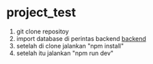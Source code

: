 # project_test

1. git clone repositoy
2. import database di perintas backend [backend](https://github.com/projectD28/project_transaksi.git)
3. setelah di clone jalankan "npm install"
4. setelah itu jalankan "npm run dev"
